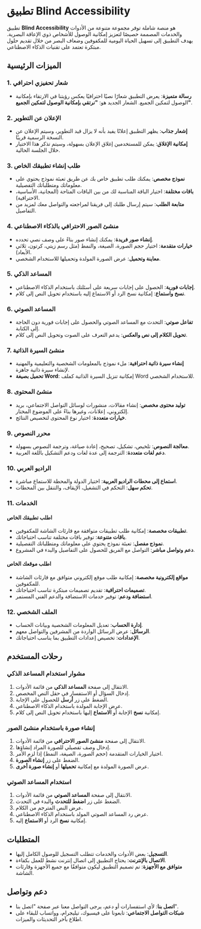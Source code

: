 # تطبيق Blind Accessibility

تطبيق **Blind Accessibility** هو منصة شاملة توفر مجموعة متنوعة من الأدوات والخدمات المصممة خصيصًا لتعزيز إمكانية الوصول للأشخاص ذوي الإعاقة البصرية. يهدف التطبيق إلى تسهيل الحياة اليومية للمكفوفين وضعاف البصر من خلال تقديم حلول مبتكرة تعتمد على تقنيات الذكاء الاصطناعي.

## الميزات الرئيسية

### 1. شعار تحفيزي احترافي

- **رسالة متميزة**: يعرض التطبيق شعارًا نصيًا احترافيًا يعكس رؤيتنا في الارتقاء بإمكانية الوصول لتمكين الجميع. الشعار الجديد هو: **"نرتقي بإمكانية الوصول لتمكين الجميع"**.

### 2. الإعلان عن التطوير

- **إشعار جذاب**: يظهر التطبيق إعلانًا يفيد بأنه لا يزال قيد التطوير، وسيتم الإعلان عن النسخة الرسمية قريبًا.
- **إمكانية الإغلاق**: يمكن للمستخدمين إغلاق الإعلان بسهولة، وسيتم تذكر هذا الاختيار خلال الجلسة الحالية.

### 3. طلب إنشاء تطبيقك الخاص

- **نموذج مخصص**: يمكنك طلب تطبيق خاص بك عن طريق تعبئة نموذج يحتوي على معلوماتك ومتطلباتك التفصيلية.
- **باقات مختلفة**: اختيار الباقة المناسبة لك من بين الباقات المتاحة (المجانية، الأساسية، الاحترافية).
- **متابعة الطلب**: سيتم إرسال طلبك إلى فريقنا لمراجعته والتواصل معك لمزيد من التفاصيل.

### 4. منشئ الصور الاحترافي بالذكاء الاصطناعي

- **إنشاء صور فريدة**: يمكنك إنشاء صور بناءً على وصف نصي تحدده.
- **خيارات متقدمة**: اختيار حجم الصورة، الصيغة، والنمط (مثل رسم زيتي، كرتون، ثلاثي الأبعاد).
- **معاينة وتحميل**: عرض الصورة المولدة وتحميلها للاستخدام الشخصي.

### 5. المساعد الذكي

- **إجابات فورية**: الحصول على إجابات سريعة على أسئلتك باستخدام الذكاء الاصطناعي.
- **نسخ واستماع**: إمكانية نسخ الرد أو الاستماع إليه باستخدام تحويل النص إلى كلام.

### 6. المساعد الصوتي

- **تفاعل صوتي**: التحدث مع المساعد الصوتي والحصول على إجابات فورية دون الحاجة إلى الكتابة.
- **تحويل الكلام إلى نص والعكس**: يدعم التعرف على الصوت وتحويل النص إلى كلام.

### 7. منشئ السيرة الذاتية

- **إنشاء سيرة ذاتية احترافية**: ملء نموذج بالمعلومات الشخصية والتعليمية والمهنية لإنشاء سيرة ذاتية جاهزة.
- **تحميل بصيغة Word**: إمكانية تنزيل السيرة الذاتية كملف Word للاستخدام الشخصي.

### 8. منشئ المحتوى

- **توليد محتوى مخصص**: إنشاء مقالات، منشورات لوسائل التواصل الاجتماعي، بريد إلكتروني، إعلانات، وغيرها بناءً على الموضوع المختار.
- **خيارات متعددة**: اختيار نوع المحتوى لتخصيص النتائج.

### 9. محرر النصوص

- **معالجة النصوص**: تلخيص، تشكيل، تصحيح، إعادة صياغة، وترجمة النصوص بسهولة.
- **دعم لغات متعددة**: الترجمة إلى عدة لغات ودعم التشكيل باللغة العربية.

### 10. الراديو العربي

- **استماع إلى محطات الراديو العربية**: اختيار الدولة والمحطة للاستماع مباشرة.
- **تحكم سهل**: التحكم في التشغيل، الإيقاف، والتنقل بين المحطات.

### 11. الخدمات

#### اطلب تطبيقك الخاص

- **تطبيقات مخصصة**: إمكانية طلب تطبيقات متوافقة مع قارئات الشاشة للمكفوفين.
- **باقات متنوعة**: توفير باقات مختلفة تناسب احتياجاتك.
- **نموذج مفصل**: تعبئة نموذج يحتوي على معلوماتك ومتطلباتك التفصيلية.
- **دعم وتواصل مباشر**: التواصل مع الفريق للحصول على التفاصيل والبدء في المشروع.

#### اطلب موقعك الخاص

- **مواقع إلكترونية مخصصة**: إمكانية طلب موقع إلكتروني متوافق مع قارئات الشاشة للمكفوفين.
- **تصميمات احترافية**: تقديم تصميمات مبتكرة تناسب احتياجاتك.
- **استضافة ودعم**: توفير خدمات الاستضافة والدعم الفني المستمر.

### 12. الملف الشخصي

- **إدارة الحساب**: تعديل المعلومات الشخصية وبيانات الحساب.
- **الرسائل**: عرض الرسائل الواردة من المشرفين والتواصل معهم.
- **الإعدادات**: تخصيص إعدادات التطبيق بما يناسب احتياجاتك.

## رحلات المستخدم

### مشوار استخدام المساعد الذكي

1. الانتقال إلى صفحة **المساعد الذكي** من قائمة الأدوات.
2. إدخال السؤال أو الاستفسار في حقل النص المخصص.
3. الضغط على زر **أرسل** للحصول على الإجابة.
4. عرض الإجابة المولدة باستخدام الذكاء الاصطناعي.
5. إمكانية **نسخ** الإجابة أو **الاستماع** إليها باستخدام تحويل النص إلى كلام.

### إنشاء صورة باستخدام منشئ الصور

1. الانتقال إلى صفحة **منشئ الصور الاحترافي** من قائمة الأدوات.
2. إدخال وصف تفصيلي للصورة المراد إنشاؤها.
3. اختيار الخيارات المتقدمة (حجم الصورة، الصيغة، النمط) إذا لزم الأمر.
4. الضغط على زر **إنشاء الصورة**.
5. عرض الصورة المولدة مع إمكانية **تحميلها** أو **إنشاء صورة أخرى**.

### استخدام المساعد الصوتي

1. الانتقال إلى صفحة **المساعد الصوتي** من قائمة الأدوات.
2. الضغط على زر **اضغط للتحدث** والبدء في التحدث.
3. عرض النص المترجم من الكلام.
4. عرض رد المساعد الصوتي المولد باستخدام الذكاء الاصطناعي.
5. إمكانية **نسخ** الرد أو **الاستماع** إليه.

## المتطلبات

- **التسجيل**: بعض الأدوات والخدمات تتطلب التسجيل للوصول الكامل إليها.
- **الاتصال بالإنترنت**: يحتاج التطبيق إلى اتصال إنترنت نشط للعمل بكفاءة.
- **متوافق مع الأجهزة**: تم تصميم التطبيق ليكون متوافقًا مع جميع الأجهزة وقارئات الشاشة.

## دعم وتواصل

- **اتصل بنا**: لأي استفسارات أو دعم، يرجى التواصل معنا عبر صفحة "اتصل بنا".
- **شبكات التواصل الاجتماعي**: تابعونا على فيسبوك، تيليجرام، وواتساب للبقاء على اطلاع بآخر التحديثات والميزات.
